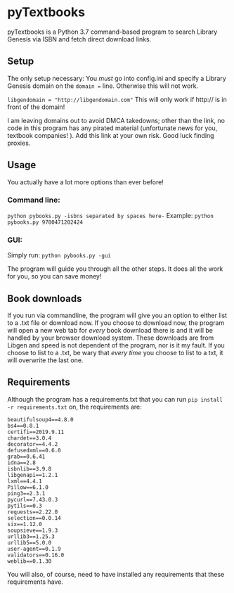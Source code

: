 # pyTextbooks
pyTextbooks is a Python 3.7 command-based program to search Library Genesis via ISBN and fetch direct download links.

## Setup
The only setup necessary: You *must* go into config.ini and specify a Library Genesis domain on the `domain =` line. Otherwise this will not work.

`libgendomain = "http://libgendomain.com"`
This will only work if http:// is in front of the domain!

I am leaving domains out to avoid DMCA takedowns; other than the link, no code in this program has any pirated material (unfortunate news for you, textbook companies! ).
Add this link at your own risk. Good luck finding proxies.

## Usage
You actually have a lot more options than ever before!

### Command line:
`python pybooks.py -isbns separated by spaces here-`
Example:
`python pybooks.py 9780471202424`

### GUI:
Simply run:
`python pybooks.py -gui`

The program will guide you through all the other steps. It does all the work for you, so you can save money!

## Book downloads
If you run via commandline, the program will give you an option to either list to a .txt file or download now.
If you choose to download now, the program will open a new web tab for *every* book download there is and it will be handled by your browser download system.
These downloads are from Libgen and speed is not dependent of the program, nor is it my fault.
If you choose to list to a .txt, be wary that *every time* you choose to list to a txt, it will overwrite the last one.


## Requirements
Although the program has a requirements.txt that you can run `pip install -r requirements.txt` on, the requirements are:
```
beautifulsoup4==4.8.0
bs4==0.0.1
certifi==2019.9.11
chardet==3.0.4
decorator==4.4.2
defusedxml==0.6.0
grab==0.6.41
idna==2.8
isbnlib==3.9.8
libgenapi==1.2.1
lxml==4.4.1
Pillow==6.1.0
ping3==2.3.1
pycurl==7.43.0.3
pytils==0.3
requests==2.22.0
selection==0.0.14
six==1.12.0
soupsieve==1.9.3
urllib3==1.25.3
urllib5==5.0.0
user-agent==0.1.9
validators==0.16.0
weblib==0.1.30
```
You will also, of course, need to have installed any requirements that these requirements have.

